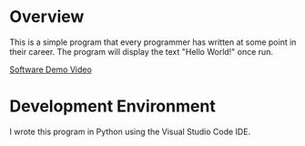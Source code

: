 # Overview

This is a simple program that every programmer has written at some point in their career. The program will display the text "Hello World!" once run.

[Software Demo Video]([http://youtube.link.goes.here](https://youtu.be/lVSiuJimKDs))

# Development Environment

I wrote this program in Python using the Visual Studio Code IDE. 
